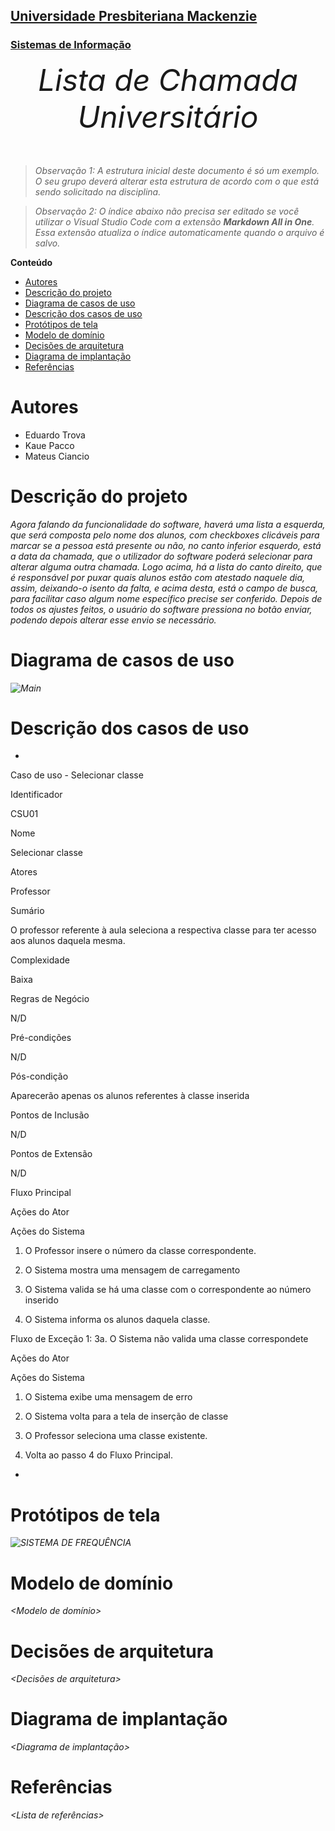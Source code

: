 <h2><a href= "https://www.mackenzie.br">Universidade Presbiteriana Mackenzie</a></h2>
<h3><a href= "https://www.mackenzie.br/graduacao/sao-paulo-higienopolis/sistemas-de-informacao">Sistemas de Informação</a></h3>


<font size="+12"><center>
*Lista de Chamada Universitário*
</center></font>

>*Observação 1: A estrutura inicial deste documento é só um exemplo. O seu grupo deverá alterar esta estrutura de acordo com o que está sendo solicitado na disciplina.*

>*Observação 2: O índice abaixo não precisa ser editado se você utilizar o Visual Studio Code com a extensão **Markdown All in One**. Essa extensão atualiza o índice automaticamente quando o arquivo é salvo.*

**Conteúdo**

- [Autores](#autores)
- [Descrição do projeto](#descrição-do-projeto)
- [Diagrama de casos de uso](#diagrama-de-casos-de-uso)
- [Descrição dos casos de uso](#descrição-dos-casos-de-uso)
- [Protótipos de tela](#protótipos-de-tela)
- [Modelo de domínio](#modelo-de-domínio)
- [Decisões de arquitetura](#decisões-de-arquitetura)
- [Diagrama de implantação](#diagrama-de-implantação)
- [Referências](#referências)


# Autores

* Eduardo Trova
* Kaue Pacco
* Mateus Ciancio


# Descrição do projeto

*Agora falando da funcionalidade do software, haverá uma lista a esquerda, que será composta pelo nome dos alunos, com checkboxes clicáveis para marcar se a pessoa está presente ou não, no canto inferior esquerdo, está a data da chamada, que o utilizador do software poderá selecionar para alterar alguma outra chamada. Logo acima, há a lista do canto direito, que é responsável por puxar quais alunos estão com atestado naquele dia, assim, deixando-o isento da falta, e acima desta, está o campo de busca, para facilitar caso algum nome específico precise ser conferido. Depois de todos os ajustes feitos, o usuário do software pressiona no botão enviar, podendo depois alterar esse envio se necessário.*

# Diagrama de casos de uso

*![Main](https://user-images.githubusercontent.com/100205866/219978259-00f263c9-6c6b-4ad0-9c62-8274fd23b783.png)*

# Descrição dos casos de uso

*
Caso de uso - Selecionar classe

Identificador 

CSU01 

Nome 

Selecionar classe 

Atores 

Professor 

Sumário 

O professor referente à aula seleciona a respectiva classe para ter acesso aos alunos daquela mesma. 

Complexidade 

Baixa 

Regras de Negócio 

N/D 

Pré-condições 

N/D 

Pós-condição 

Aparecerão apenas os alunos referentes à classe inserida 

Pontos de Inclusão 

N/D 

Pontos de Extensão 

N/D 

  

Fluxo Principal 

Ações do Ator 

Ações do Sistema 

1. O Professor insere o número da classe correspondente. 

  

  

2. O Sistema mostra uma mensagem de carregamento 

  

3. O Sistema valida se há uma classe com o correspondente ao número inserido 

  

4. O Sistema informa os alunos daquela classe. 

 

Fluxo de Exceção 1: 3a. O Sistema não valida uma classe correspondete 

Ações do Ator 

Ações do Sistema 

  

1. O Sistema exibe uma mensagem de erro 

  

2. O Sistema volta para a tela de inserção de classe 

3. O Professor seleciona uma classe existente. 

  

  

4. Volta ao passo 4 do Fluxo Principal. 

 *

# Protótipos de tela

*![SISTEMA DE FREQUÊNCIA](https://user-images.githubusercontent.com/100205866/219977541-e74ac436-0d00-4ea0-b457-e6ded6d1932d.png)*

# Modelo de domínio

*&lt;Modelo de domínio&gt;*

# Decisões de arquitetura

*&lt;Decisões de arquitetura&gt;*

# Diagrama de implantação

*&lt;Diagrama de implantação&gt;*

# Referências

*&lt;Lista de referências&gt;*

